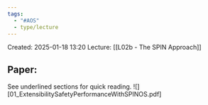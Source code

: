 ```yaml
---
tags:
  - "#AOS"
  - type/lecture
---
```

Created: 2025-01-18 13:20
Lecture: [[L02b - The SPIN Approach]]


## Paper:
See underlined sections for quick reading.
![][01_ExtensibilitySafetyPerformanceWithSPINOS.pdf]